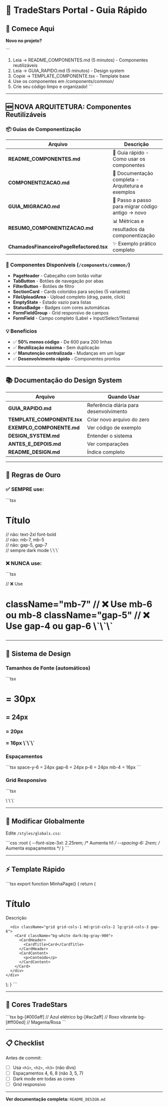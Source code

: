 # 🚀 TradeStars Portal - Guia Rápido

## 📖 Comece Aqui

**Novo no projeto?**

\`\`\`
1. Leia → README_COMPONENTES.md (5 minutos) - Componentes reutilizáveis
2. Leia → GUIA_RAPIDO.md (5 minutos) - Design system
3. Copie → TEMPLATE_COMPONENTE.tsx - Template base
4. Use os componentes em /components/common/
5. Crie seu código limpo e organizado!
\`\`\`

---

## 🆕 NOVA ARQUITETURA: Componentes Reutilizáveis

### 📦 Guias de Componentização
| Arquivo | Descrição |
|---------|-----------|
| **README_COMPONENTES.md** | 🚀 Guia rápido - Como usar os componentes |
| **COMPONENTIZACAO.md** | 📖 Documentação completa - Arquitetura e exemplos |
| **GUIA_MIGRACAO.md** | 🔄 Passo a passo para migrar código antigo → novo |
| **RESUMO_COMPONENTIZACAO.md** | 📊 Métricas e resultados da componentização |
| **ChamadosFinanceiroPageRefactored.tsx** | ✨ Exemplo prático completo |

### 🧱 Componentes Disponíveis (`/components/common/`)
- **PageHeader** - Cabeçalho com botão voltar
- **TabButton** - Botões de navegação por abas
- **FilterButton** - Botões de filtro
- **SectionCard** - Cards coloridos para seções (5 variantes)
- **FileUploadArea** - Upload completo (drag, paste, click)
- **EmptyState** - Estado vazio para listas
- **StatusBadge** - Badges com cores automáticas
- **FormFieldGroup** - Grid responsivo de campos
- **FormField** - Campo completo (Label + Input/Select/Textarea)

### 💡 Benefícios
- ✅ **50% menos código** - De 600 para 200 linhas
- ✅ **Reutilização máxima** - Sem duplicação
- ✅ **Manutenção centralizada** - Mudanças em um lugar
- ✅ **Desenvolvimento rápido** - Componentes prontos

---

## 📚 Documentação do Design System

| Arquivo | Quando Usar |
|---------|-------------|
| **GUIA_RAPIDO.md** | Referência diária para desenvolvimento |
| **TEMPLATE_COMPONENTE.tsx** | Criar novo arquivo do zero |
| **EXEMPLO_COMPONENTE.md** | Ver código de exemplo |
| **DESIGN_SYSTEM.md** | Entender o sistema |
| **ANTES_E_DEPOIS.md** | Ver comparações |
| **README_DESIGN.md** | Índice completo |

---

## 🎯 Regras de Ouro

### ✅ SEMPRE use:

\`\`\`tsx
<h1>Título</h1>                    // não: text-2xl font-bold
<div className="space-y-6">        // não: mb-7, mb-5
<div className="gap-6">            // não: gap-5, gap-7
<div className="dark:text-white">  // sempre dark mode
\`\`\`

### ❌ NUNCA use:

\`\`\`tsx
<div className="text-2xl font-bold">  // ❌ Use <h1>
className="mb-7"                       // ❌ Use mb-6 ou mb-8
className="gap-5"                      // ❌ Use gap-4 ou gap-6
\`\`\`

---

## 🎨 Sistema de Design

### Tamanhos de Fonte (automáticos)

\`\`\`tsx
<h1> = 30px    <h2> = 24px    <h3> = 20px    <p> = 16px
\`\`\`

### Espaçamentos

\`\`\`tsx
space-y-6  = 24px    gap-6  = 24px    p-6  = 24px    mb-4  = 16px
\`\`\`

### Grid Responsivo

\`\`\`tsx
<div className="grid grid-cols-1 md:grid-cols-2 lg:grid-cols-3 gap-6">
\`\`\`

---

## 🔧 Modificar Globalmente

Edite `/styles/globals.css`:

\`\`\`css
:root {
  --font-size-3xl: 2.25rem;    /* Aumenta h1 */
  --spacing-6: 2rem;            /* Aumenta espaçamentos */
}
\`\`\`

---

## ⚡ Template Rápido

\`\`\`tsx
export function MinhaPage() {
  return (
    <div className="space-y-6">
      <div>
        <h1 className="text-gray-900 dark:text-white">Título</h1>
        <p className="text-gray-600 dark:text-gray-400">Descrição</p>
      </div>
      
      <div className="grid grid-cols-1 md:grid-cols-2 lg:grid-cols-3 gap-6">
        <Card className="bg-white dark:bg-gray-900">
          <CardHeader>
            <CardTitle>Card</CardTitle>
          </CardHeader>
          <CardContent>
            <p>Conteúdo</p>
          </CardContent>
        </Card>
      </div>
    </div>
  );
}
\`\`\`

---

## 🎨 Cores TradeStars

\`\`\`tsx
bg-[#000aff]  // Azul elétrico
bg-[#ac2aff]  // Roxo vibrante
bg-[#ff00ed]  // Magenta/Rosa
\`\`\`

---

## 📋 Checklist

Antes de commit:

- [ ] Usa `<h1>`, `<h2>`, `<h3>` (não divs)
- [ ] Espaçamentos 4, 6, 8 (não 3, 5, 7)
- [ ] Dark mode em todas as cores
- [ ] Grid responsivo

---

**Ver documentação completa:** `README_DESIGN.md`
